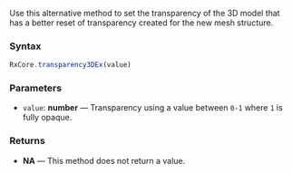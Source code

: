Use this alternative method to set the transparency of the 3D model that has a better reset of transparency created for the new mesh structure.

### Syntax

```typescript
RxCore.transparency3DEx(value)
```

### Parameters

- `value`: **number** — Transparency using a value between `0-1` where `1` is fully opaque.

### Returns

- **NA** — This method does not return a value.